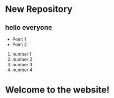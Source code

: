 # New Repository

## hello everyone

* Point 1
* Point 2

1. number 1
2. number 2
3. number 3
4. number 4

# Welcome to the website!
